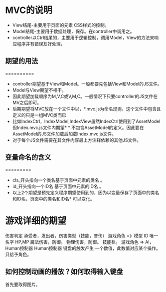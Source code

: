 MVC的说明
================================
* View结尾-主要用于页面的元素 CSS样式的控制。
* Model结尾-主要用于数据处理，保存。在controller中调用之。
* controller以Ctrl结尾的，主要用于逻辑控制，调用Model，View的方法来响应程序并有错误友好处理，

期望的用法
-----------------------------------------------------
==========
* controller期望基于View和Model。一般都要先包括View和Model的JS文件。
* Model与View期望不相干。
* 因此期望加载顺序为M,V,C或V,M,C。一般情况下只要controller的JS文件在MV之后即可。
* 后期期望将MVC放在一个文件中以，*.mvc.js为命名规则。这个文件中包含且定义的只是一组MVC类而已
* 比如IndexCtrl，IndexModel,IndexView虽然IndexCtrl使用到了AssetModel但Index.mvc.js文件内期望* * 不包含AssetModel的定义。因此要在AssetModel的JS文件加载后加载Index.mvc.js文件。
* 对于每个JS文件需要在其文件内容最上方注释依赖的其他JS文件。

变量命名的含义
-----------------------------------------------------
=========
* cls_开头指向一个类名基于页面中元素的类名 。
* id_开头指向一个ID名 基于页面中元素的ID名 。
* 以上2个期望是预先定义程序期望使用到的，因为以变量保存了页面中的类名和ID名，页面中的类名和ID名* 可以变化。

游戏详细的期望
====================================
伤害判定 承受者，发出者，伤害类型（技能，普伤）
游戏角色 =》模型
	ID 唯一
	名字
	HP,MP
	魔法伤害，防御。
	物理伤害，防御。
	技能栏。
游戏角色 => AI，Human控制器
Human控制器
	键盘的触发产生 一个数值，此数值对应某个操作。
	只给予角色。

如何控制动画的播放？如何取得输入键盘
-----------------------------
首先要取得图片，